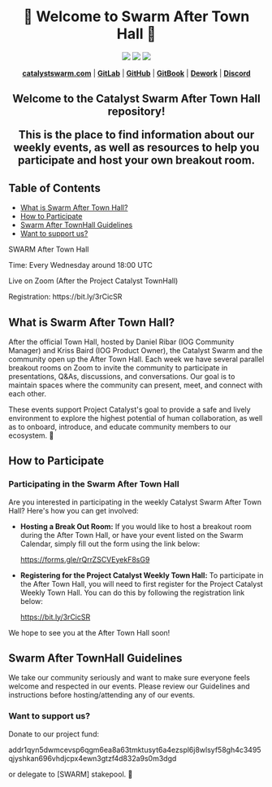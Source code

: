 <h1 align="center">
🐝 Welcome to Swarm After Town Hall 🐝
</h1>

<p align="center">
  <a href="https://www.youtube.com/@catalystswarm"><img src="https://img.shields.io/badge/Youtube-%23FF0000.svg?style=for-the-badge&logo=Youtube&logoColor=white"></a>
  <a href="https://twitter.com/CatalystSwarm"><img src="https://img.shields.io/badge/Twitter-%231DA1F2.svg?style=for-the-badge&logo=Twitter&logoColor=white"></a>
  <a href="https://tiktok.com/swarmproject"><img src="https://img.shields.io/badge/Tiktok-%23000000.svg?style=for-the-badge&logo=Tiktok&logoColor=white"></a>
</p>

<p align="center">
  <a href="https://catalystswarm.com"><strong>catalystswarm.com</strong></a> |
  <a href="https://gitlab.com/swarmlab2"><strong>GitLab</strong></a> |
  <a href="https://github.com/Catalyst-Swarm"><strong>GitHub</strong></a> |
  <a href="https://app.gitbook.com/s/WRaJlGTSIjkHNdNBhpUN/"><strong>GitBook</strong></a> |
  <a href="https://app.dework.xyz/i/4LYcjNTXa3Uqj55c98RSEL"><strong>Dework</strong></a> |
  <a href="https://discord.gg/yFdYJxPbGV"><strong>Discord</strong></a>
</p>


<h2 align="center">
Welcome to the Catalyst Swarm After Town Hall repository! <p/>
This is the place to find information about our weekly events, as well as resources to help you participate and host your own breakout room.
</h2>

## Table of Contents

- [What is Swarm After Town Hall?](#what-is-swarm-after-town-hall)
- [How to Participate](#how-to-participate)
- [Swarm After TownHall Guidelines](#swarm-after-townhall-guidelines)
- [Want to support us?](#want-to-support-us)


<p align="Left">
  SWARM After Town Hall <p/>
  Time: Every Wednesday around 18:00 UTC <p/>
  Live on Zoom (After the Project Catalyst TownHall) <p/>
  Registration: https://bit.ly/3rCicSR <p/>
<p/>

## What is Swarm After Town Hall?

After the official Town Hall, hosted by Daniel Ribar (IOG Community Manager) and Kriss Baird (IOG Product Owner), the Catalyst Swarm and the community open up the After Town Hall. Each week we have several parallel breakout rooms on Zoom to invite the community to participate in presentations, Q&As, discussions, and conversations. Our goal is to maintain spaces where the community can present, meet, and connect with each other. 

These events support Project Catalyst's goal to provide a safe and lively environment to explore the highest potential of human collaboration, as well as to onboard, introduce, and educate community members to our ecosystem. 🌿

## How to Participate

### Participating in the Swarm After Town Hall
Are you interested in participating in the weekly Catalyst Swarm After Town Hall? Here's how you can get involved:

- **Hosting a Break Out Room:** If you would like to host a breakout room during the After Town Hall, or have your event listed on the Swarm Calendar, simply fill out the form using the link below:
  
  https://forms.gle/rQrrZSCVEyekF8sG9
  
- **Registering for the Project Catalyst Weekly Town Hall:** To participate in the After Town Hall, you will need to first register for the Project Catalyst Weekly Town Hall. You can do this by following the registration link below:

  https://bit.ly/3rCicSR

We hope to see you at the After Town Hall soon!

## Swarm After TownHall Guidelines
We take our community seriously and want to make sure everyone feels welcome and respected in our events.
Please review our Guidelines and instructions before hosting/attending any of our events.

### Want to support us?
Donate to our project fund:

addr1qyn5dwmcevsp6qgm6ea8a63tmktusyt6a4ezspl6j8wlsyf58gh4c3495qjyshkan696vhdjcpx4ewn3gtzf4d832a9s0m3dgd

or delegate to [SWARM] stakepool. 🙏





